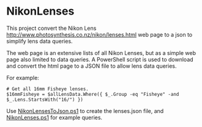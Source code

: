 # NikonLenses
This project convert the Nikon Lens http://www.photosynthesis.co.nz/nikon/lenses.html web page to a json to simplify lens data queries.

The web page is an extensive lists of all Nikon Lenses, but as a simple web page also limited to data queries. A PowerShell script is used to download and convert the html page to a JSON file to allow lens data queries.

For example:
```
# Get all 16mm Fisheye lenses.
$16mmFisheye = $allLensData.Where({ $_.Group -eq "Fisheye" -and $_.Lens.StartsWith("16/") })
```

Use [NikonLensesToJson.ps1](https://github.com/jurgen178/NikonLenses/blob/main/NikonLensesToJson.ps1) to create the lenses.json file, and [NikonLenses.ps1](https://github.com/jurgen178/NikonLenses/blob/main/NikonLenses.ps1) for example queries.
